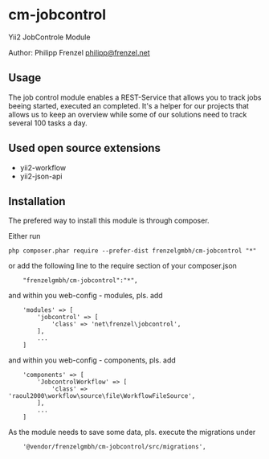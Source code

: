 # cm-jobcontrol
Yii2 JobControle Module

Author: Philipp Frenzel <philipp@frenzel.net>

## Usage

The job control module enables a REST-Service that allows you to track jobs beeing started, executed an completed. It's a helper for our projects that allows us to keep an overview while some of our solutions need to track several 100 tasks a day.

## Used open source extensions

* yii2-workflow
* yii2-json-api

## Installation

The prefered way to install this module is through composer.

Either run

```
php composer.phar require --prefer-dist frenzelgmbh/cm-jobcontrol "*"
```


or add the following line to the require section of your composer.json

```
    "frenzelgmbh/cm-jobcontrol":"*",
```


and within you web-config - modules, pls. add

```
    'modules' => [
        'jobcontrol' => [
            'class' => 'net\frenzel\jobcontrol',
        ],
        ...
    ]
```

and within you web-config - components, pls. add

```
    'components' => [
        'JobcontrolWorkflow' => [
            'class' => 'raoul2000\workflow\source\file\WorkflowFileSource',
        ],
        ...
    ]
```


As the module needs to save some data, pls. execute the migrations under

```
    '@vendor/frenzelgmbh/cm-jobcontrol/src/migrations',
```
